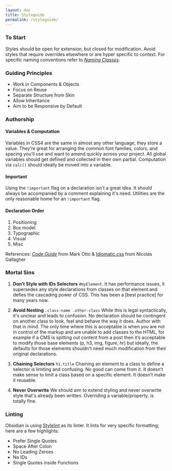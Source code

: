 ```yaml
---
layout: doc
title: Styleguide
permalink: /styleguide/
---
```


### To Start

Styles should be open for extension, but closed for modification. Avoid styles that require overrides elsewhere or are hyper specific to context. For specific naming conventions refer to [_Naming Classes_](docs/naming-classes.md).

### Guiding Principles

- Work in Components & Objects
- Focus on Reuse
- Separate Structure from Skin
- Allow Inheritance
- Aim to be Responsive by Default


### Authorship

#### Variables & Computation

Variables in CSS4 are the same in almost any other language, they store a value. They’re great for arranging the common font families, colors, and spacing you’ll use and want to amend quickly across your project. All global variables should get defined and collected in their own partial. Computation via `calc()` should ideally be moved into a variable.

#### Important

Using the `!important` flag on a declaration isn't a great idea. It should always be accompanied by a comment explaining it's need. Utilities are the only reasonable home for an `!important` flag.

#### Declaration Order

1. Positioning
2. Box model
3. Typographic
4. Visual
5. Misc

References: [_Code Guide_](http://codeguide.co/#css-declaration-order) from Mark Otto & [Idiomatic.css](https://github.com/necolas/idiomatic-css#declaration-order) from Nicolas Gallagher

### Mortal Sins

1. **Don’t Style with IDs Selectors** `#myElement`. It has performance issues, it supersedes any style declarations from classes on that element and defies the cascading power of CSS. This has been a [best practice] for many years now.

2. **Avoid Nesting** `.class-name .other-class` While this is legal syntactically, it's unclear and leads to confusion. No declaration should be contingent on another class to look, feel and behave the way it does. Author with that in mind. The only time where this is acceptable is when you are not in control of the markup and are unable to add classes to the HTML, for example if a CMS is spitting out content from a post then it’s acceptable to modify those base elements (p, h3, img, figure, hr) but ideally, the defaults for those elements shouldn’t need much modification from their original declarations.

3. **Chaining Selectors** `h1.title` Chaining an element to a class to define a selector is limiting and confusing. No good can come from it. It doesn’t make sense to limit a class based on a specific element. It doesn’t make it reusable.

4. **Never Overwrite** We should aim to extend styling and never overwrite style that's already been written. Overriding a variable/property, is totally fine.

### Linting

Obsidian is using [Stylelint](http://stylelint.io/) as its linter. It lints for very specific formatting; here are a few highlights:

- Prefer Single Quotes
- Space After Colon
- No Leading Zeroes
- No IDs
- Single Quotes inside Functions
